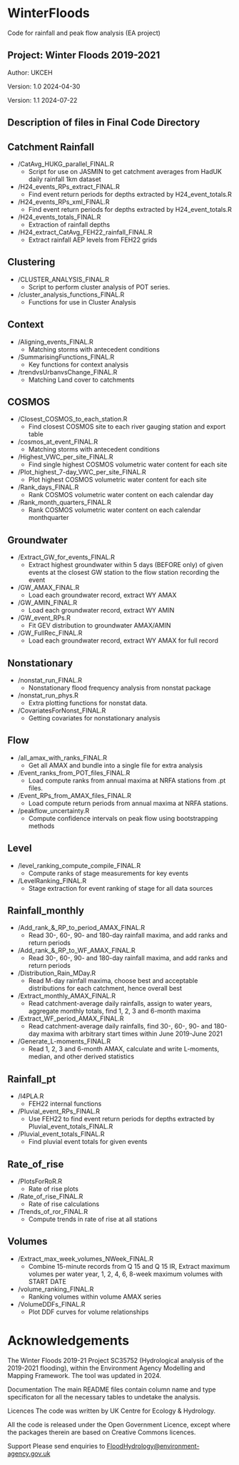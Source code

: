 # WinterFloods
Code for rainfall and peak flow analysis (EA project)

## Project: Winter Floods 2019-2021
Author: UKCEH

Version: 1.0 2024-04-30

Version: 1.1 2024-07-22

## Description of files in Final Code Directory

## Catchment Rainfall
 * /CatAvg_HUKG_parallel_FINAL.R
    * Script for use on JASMIN to get catchment averages from HadUK daily rainfall 1km dataset
 * /H24_events_RPs_extract_FINAL.R
   * Find event return periods for depths extracted by H24_event_totals.R
 * /H24_events_RPs_xml_FINAL.R
   * Find event return periods for depths extracted by H24_event_totals.R
 * /H24_events_totals_FINAL.R
   * Extraction of rainfall depths
 * /H24_extract_CatAvg_FEH22_rainfall_FINAL.R
   * Extract rainfall AEP levels from FEH22 grids

## Clustering
* /CLUSTER_ANALYSIS_FINAL.R
  * Script to perform cluster analysis of POT series.
* /cluster_analysis_functions_FINAL.R
  * Functions for use in Cluster Analysis
		
## Context
* /Aligning_events_FINAL.R
  * Matching storms with antecedent conditions
* /SummarisingFunctions_FINAL.R
  * Key functions for context analysis
* /trendvsUrbanvsChange_FINAL.R
  * Matching Land cover to catchments
		
## COSMOS
* /Closest_COSMOS_to_each_station.R
  * Find closest COSMOS site to each river gauging station and export table
* /cosmos_at_event_FINAL.R
  * Matching storms with antecedent conditions
* /Highest_VWC_per_site_FINAL.R
  * Find single highest COSMOS volumetric water content for each site
* /Plot_highest_7-day_VWC_per_site_FINAL.R
  * Plot highest COSMOS volumetric water content for each site
* /Rank_days_FINAL.R
  * Rank COSMOS volumetric water content on each calendar day
* /Rank_month_quarters_FINAL.R
  * Rank COSMOS volumetric water content on each calendar monthquarter
		
## Groundwater
* /Extract_GW_for_events_FINAL.R
  * Extract highest groundwater within 5 days (BEFORE only) of given events at the closest GW station to the flow station recording the event
* /GW_AMAX_FINAL.R
  * Load each groundwater record, extract WY AMAX
* /GW_AMIN_FINAL.R
  * Load each groundwater record, extract WY AMIN
* /GW_event_RPs.R
  * Fit GEV distribution to groundwater AMAX/AMIN
* /GW_FullRec_FINAL.R
  * Load each groundwater record, extract WY AMAX for full record
		
## Nonstationary
* /nonstat_run_FINAL.R
  * Nonstationary flood frequency analysis from nonstat package
* /nonstat_run_phys.R
  * Extra plotting functions for nonstat data.
* /CovariatesForNonst_FINAL.R
  * Getting covariates for nonstationary analysis
		
## Flow
* /all_amax_with_ranks_FINAL.R
  * Get all AMAX and bundle into a single file for extra analysis
* /Event_ranks_from_POT_files_FINAL.R
  * Load compute ranks from annual maxima at NRFA stations from .pt files.
* /Event_RPs_from_AMAX_files_FINAL.R
  * Load compute return periods from annual maxima at NRFA stations.
* /peakflow_uncertainty.R
  * Compute confidence intervals on peak flow using bootstrapping methods
		
## Level
* /level_ranking_compute_compile_FINAL.R
  * Compute ranks of stage measurements for key events
* /LevelRanking_FINAL.R
  * Stage extraction for event ranking of stage for all data sources
		
## Rainfall_monthly
* /Add_rank_&_RP_to_period_AMAX_FINAL.R
  * Read 30-, 60-, 90- and 180-day rainfall maxima, and add ranks and return periods
* /Add_rank_&_RP_to_WF_AMAX_FINAL.R
  * Read 30-, 60-, 90- and 180-day rainfall maxima, and add ranks and return periods
* /Distribution_Rain_MDay.R
  * Read M-day rainfall maxima, choose best and acceptable distributions for each catchment, hence overall best
* /Extract_monthly_AMAX_FINAL.R
  * Read catchment-average daily rainfalls, assign to water years, aggregate monthly totals, find 1, 2, 3 and 6-month maxima
* /Extract_WF_period_AMAX_FINAL.R
  * Read catchment-average daily rainfalls, find 30-, 60-, 90- and 180-day maxima with arbitrary start times within June 2019-June 2021
* /Generate_L-moments_FINAL.R
  * Read 1, 2, 3 and 6-month AMAX, calculate and write L-moments, median, and other derived statistics
		
## Rainfall_pt
* /I4PLA.R
  * FEH22 internal functions
* /Pluvial_event_RPs_FINAL.R
  * Use FEH22 to find event return periods for depths extracted by Pluvial_event_totals_FINAL.R
* /Pluvial_event_totals_FINAL.R
  * Find pluvial event totals for given events

## Rate_of_rise
* /PlotsForRoR.R
  * Rate of rise plots
* /Rate_of_rise_FINAL.R
  * Rate of rise calculations
* /Trends_of_ror_FINAL.R
  * Compute trends in rate of rise at all stations
		
## Volumes
* /Extract_max_week_volumes_NWeek_FINAL.R
  * Combine 15-minute records from Q 15 and Q 15 IR,  Extract maximum volumes per water year, 1, 2, 4, 6, 8-week maximum volumes with START DATE
* /volume_ranking_FINAL.R
  * Ranking volumes within volume AMAX series
* /VolumeDDFs_FINAL.R
  * Plot DDF curves for volume relationships
		
# Acknowledgements
 The Winter Floods 2019-21 Project SC35752 (Hydrological analysis of the 2019-2021 flooding), within the Environment Agency Modelling and Mapping Framework. The tool was updated in 2024.

Documentation
The main README files contain column name and type specificaton for all the necessary tables to undetake the analysis.

Licences
The code was written by UK Centre for Ecology & Hydrology.

All the code is released under the Open Government Licence, except where the packages therein are based on Creative Commons licences.

Support
Please send enquiries to FloodHydrology@environment-agency.gov.uk
